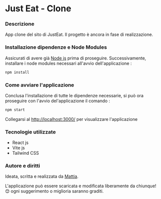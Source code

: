 
# Just Eat - Clone

### Descrizione
App clone del sito di JustEat. Il progetto è ancora in fase di realizzazione.

### Installazione dipendenze e Node Modules
Assicurati di avere già [Node js](https://nodejs.org/it/download/) prima di proseguire. Successivamente, installare i node modules necessari all'avvio dell'applicazione :
```sh
npm install
```

### Come avviare l'applicazione
Conclusa l'installazione di tutte le dipendenze necessarie, si può ora proseguire con l'avvio del'applicazione il comando :
```sh
npm start
```

Collegarsi al [http://localhost:3000/](http://localhost:3000) per visualizzare l'applicazione

### Tecnologie utilizzate
- React js
- Vite js
- Tailwind CSS 

### Autore e diritti
Ideata, scritta e realizzata da [Mattia](https://www.linkedin.com/in/mattiach/).

L'applicazione può essere scaricata e modificata liberamente da chiunque! 😊
ogni suggerimento o miglioria saranno graditi.